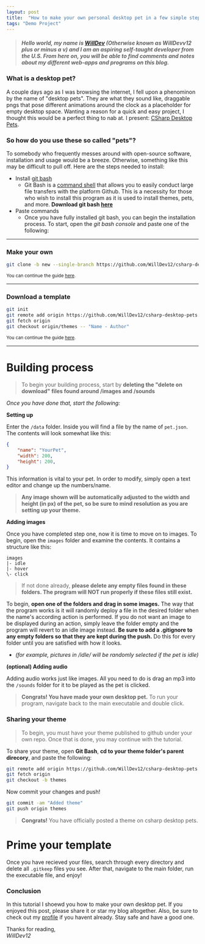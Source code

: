 ```yaml
---
layout: post
title:  "How to make your own personal desktop pet in a few simple steps"
tags: "Demo Project"
---
```



> <h5><bold>Hello world</bold>, my name is <a href="https://github.com/Willdev12">WillDev</a> (Otherwise known as WillDevv12 plus or minus a v) and I am an aspiring self-taught developer from the U.S. From here on, you will be able to find comments and notes about my different web-apps and programs on this blog.</h5>

### What is a desktop pet?

A couple days ago as I was browsing the internet, I fell upon a phenominon by the name of "desktop pets".  They are what they sound like, draggable pngs that pose different animations around the clock as a placeholder for empty desktop space.  Wanting a reason for a quick and easy project, I thought this would be a perfect thing to nab at.  I present: <a href="https://github.com/WillDev12/CSharp-Desktop-Pets">CSharp Desktop Pets</a>.

### So how do you use these so called "pets"?

To somebody who frequently messes around with open-source software, installation and usage would be a breeze.  Otherwise, something like this may be difficult to pull off.  Here are the steps needed to install:

* Install [git bash](https://git-scm.com/downloads)
    - Git Bash is a [command shell](https://en.wikipedia.org/wiki/Shell_(computing)) that allows you to easily conduct large file transfers with the platform Github.  This is a necessity for those who wish to install this program as it is used to install themes, pets, and more. **Download git bash [here](https://git-scm.com/downloads)**
* Paste commands
    - Once you have fully installed git bash, you can begin the installation process.  To start, open the *git bash console* and paste one of the following:

- - -

### Make your own 

``` bash
git clone -b new --single-branch https://github.com/WillDev12/csharp-desktop-pets.git   
```

<sup>You can continue the guide <a href="#building-process">here</a>.</sup>

- - -

### Download a template

``` bash
git init
git remote add origin https://github.com/WillDev12/csharp-desktop-pets.git
git fetch origin
git checkout origin/themes -- "Name - Author"
```
<sup>You can continue the guide <a href="#conclusion">here</a>.</sup>
- - -

# Building process

> To begin your building process, start by **deleting the "delete on download" files found around /images and /sounds**

*Once you have done that, start the following:*

**Setting up**
    
Enter the `/data` folder.  Inside you will find a file by the name of `pet.json`.  The contents will look somewhat like this:

``` json
{
    "name": "YourPet",
    "width": 200,
    "height": 200,
}
```
This information is vital to your pet. In order to modify, simply open a text editor and change up the numbers/name.  
> **Any image shown will be automatically adjusted to the width and height (in px) of the pet, so be sure to mind resolution as you are setting up your theme.**

**Adding images** 

Once you have completed step one, now it is time to move on to images.  To begin, open the `images` folder and examine the contents.  It contains a structure like this:

```
images
|- idle
|- hover
\- click
```

> If not done already, **please delete any empty files found in these folders.  The program will NOT run properly if these files still exist.**

To begin, **open one of the folders and drag in some images.**  The way that the program works is it will randomly deploy a file in the desired folder when the name's according action is performed. If you do not want an image to be displayed during an action, simply leave the folder empty and the program will revert to an idle image instead. **Be sure to add a .gitignore to any empty folders so that they are kept during the push.** Do this for every folder until you are satisfied with how it looks.

- *(for example, pictures in /idle/ will be randomly selected if the pet is idle)*

**(optional) Adding audio**

Adding audio works just like images.  All you need to do is drag an mp3 into the `/sounds` folder for it to be played as the pet is clicked.

> **Congrats! You have made your own desktop pet.** To run your program, navigate back to the main executable and double click.

### Sharing your theme

> To begin, you must have your theme published to github under your own repo.  Once that is done, you may continue with the tutorial.

To share your theme, open **Git Bash**, **cd to your theme folder's parent direcory**, and paste the following:

``` bash
git remote add origin https://github.com/WillDev12/csharp-desktop-pets.git
git fetch origin
git checkout -b themes
```
Now commit your changes and push!

``` bash
git commit -am "Added theme"
git push origin themes
```
> **Congrats!** You have officially posted a theme on csharp desktop pets.

# Prime your template

Once you have recieved your files, search through every directory and delete all `.gitkeep` files you see.  After that, navigate to the main folder, run the executable file, and enjoy!

### Conclusion

In this tutorial I shoewd you how to make your own desktop pet.  If you enjoyed this post, please share it or star my blog altogether.  Also, be sure to check out my [profile](https://github.com/WillDev12) if you havent already.  Stay safe and have a good one.

Thanks for reading,<br>
*WillDev12*